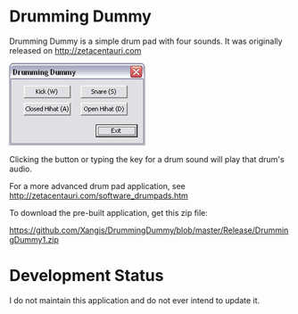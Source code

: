 # Drumming Dummy

Drumming Dummy is a simple drum pad with four sounds. It was originally
released on http://zetacentauri.com

![Drumming Dummy Screenshot](https://github.com/Xangis/DrummingDummy/blob/master/images/drummingdummy1.gif)

Clicking the button or typing the key for a drum sound will play 
that drum's audio.

For a more advanced drum pad application, see http://zetacentauri.com/software_drumpads.htm

To download the pre-built application, get this zip file:

https://github.com/Xangis/DrummingDummy/blob/master/Release/DrummingDummy1.zip

# Development Status

I do not maintain this application and do not ever intend to update it.
